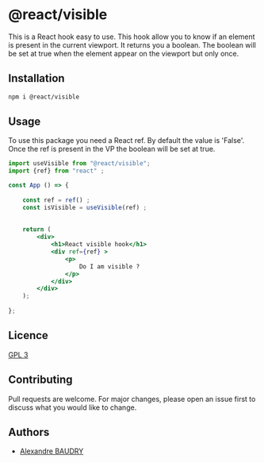 # @react/visible
This is a React hook easy to use. This hook allow you to know if an element is present in the current viewport.
It returns you a boolean. The boolean will be set at true when the element appear on the viewport but only once.


## Installation 
```bash
npm i @react/visible
```

## Usage
To use this package you need a React ref. 
By default the value is 'False'. Once the ref is present in the VP the boolean will be set at true.

````jsx
import useVisible from "@react/visible";
import {ref} from "react" ;

const App () => {
    
    const ref = ref() ; 
    const isVisible = useVisible(ref) ;
    
    
    return (
        <div>
            <h1>React visible hook</h1>
            <div ref={ref} >
                <p>
                    Do I am visible ? 
                </p>
            </div>
        </div>
    );
    
};
````

## Licence
[GPL 3](https://www.gnu.org/licenses/gpl-3.0.fr.html)

## Contributing
Pull requests are welcome. For major changes, please open an issue first to discuss what you would like to change.

## Authors 
- [Alexandre BAUDRY](https://github.com/Alexandrebdry)
